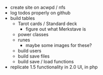 * create site on acwpd / nfs 
* log todos properly on github
* build tables
  * Tarot cards / Standard deck
    * figure out what Merkstave is
  * power classes
  * runes
    * maybe some images for these?
  * build users
  * build save files
  * build save / load functions
* replicate 1.5 functionality in 2.0 UI, in php 
